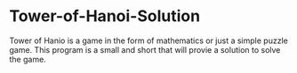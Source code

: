 # Tower-of-Hanoi-Solution
Tower of Hanio is a game in the form of mathematics or just a simple puzzle game. This program is a small and short that will provie a solution to solve the game.
